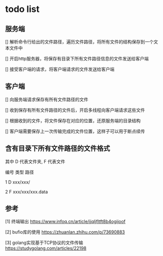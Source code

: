 # todo list




## 服务端
[] 解析命令行给出的文件路径，遍历文件路径，将所有文件的结构保存到一个文本文件中

[] 开启http服务器，将保存有目录下所有文件路径信息的文件发送给客户端

[] 接受客户端的请求，将客户端请求的文件发送给客户端



## 客户端
[] 向服务端请求保存有所有文件路径的文件

[] 收到保存有所有文件路径的文件后，开启多线程向客户端请求这些文件

[] 根据收到的文件，将文件保存在对应的位置，还原服务端的目录结构

[] 客户端需要保存上一次传输完成的文件位置，这样子可以用于断点续传



## 含有目录下所有文件路径的文件格式

其中 D 代表文件夹, F 代表文件 

编号    类型    路径

1       D       xxx/xxx/

2       F       xxx/xxx/xxx.data






## 参考
[1] 终端输出 https://www.infoq.cn/article/jjqljfltft8b4ogijoof

[2] bufio库的使用 https://zhuanlan.zhihu.com/p/73690883

[3] golang实现基于TCP协议的文件传输 https://studygolang.com/articles/22198
